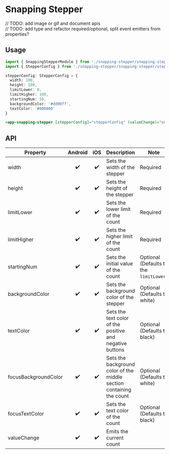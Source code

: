 # Snapping Stepper

// TODO: add image or gif and document apis  
// TODO: add type and refactor required/optional, split event emitters from properties?  

## Usage
```ts
import { SnappingStepperModule } from './snapping-stepper/snapping-stepper.module';
import { StepperConfig } from './snapping-stepper/snapping-stepper/stepper-config';

stepperConfig: StepperConfig = {
  width: 100,
  height: 100,
  limitLower: 0,
  limitHigher: 100,
  startingNum: 50,
  backgroundColor: '#dd00ff',
  textColor: '#000000'
}
```  

```html
<app-snapping-stepper [stepperConfig]="stepperConfig" (valueChange)="onStepperValueChange($event)"></app-snapping-stepper>
```

## API

| Property              | Android | iOS | Description                                                                    | Note                                                                                                 |
| --------------------- | :-------: | :---: | ------------------------------------------------------------------------------ | ---------------------------------------------------------------------------------------------------- |
| width | :heavy_check_mark: | :heavy_check_mark: | Sets the width of the stepper | Required |
| height | :heavy_check_mark: | :heavy_check_mark: | Sets the height of the stepper | Required |
| limitLower | :heavy_check_mark: | :heavy_check_mark: | Sets the lower limit of the count | Required |
| limitHigher | :heavy_check_mark: | :heavy_check_mark: | Sets the higher limit of the count | Required |
| startingNum | :heavy_check_mark: | :heavy_check_mark: | Sets the initial value of the count | Optional (Defaults to the `limitLower`) |
| backgroundColor | :heavy_check_mark: | :heavy_check_mark: | Sets the background color of the stepper | Optional (Defaults to white) |
| textColor | :heavy_check_mark: | :heavy_check_mark: | Sets the text color of the positive and negative buttons | Optional (Defaults to black) |
| focusBackgroundColor | :heavy_check_mark: | :heavy_check_mark: | Sets the background color of the middle section containing the count | Optional (Defaults to white) |
| focusTextColor | :heavy_check_mark: | :heavy_check_mark: | Sets the text color of the count | Optional (Defaults to black) |
| valueChange | :heavy_check_mark: | :heavy_check_mark: | Emits the current count | |

